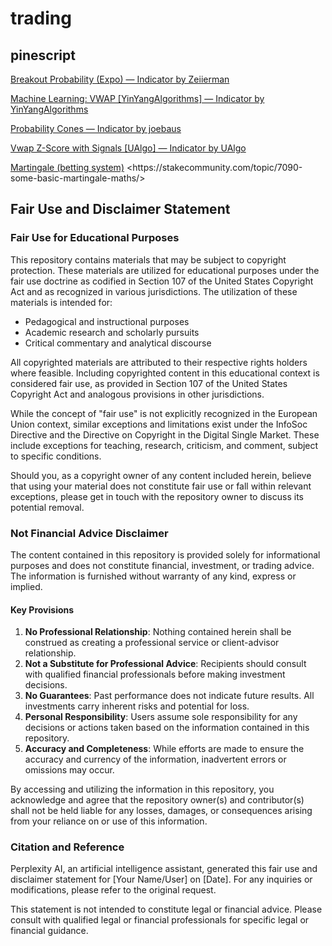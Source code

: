 # trading

## pinescript

[Breakout Probability (Expo) — Indicator by Zeiierman](https://www.tradingview.com/script/Qt7fqntR-Breakout-Probability-Expo/)

[Machine Learning: VWAP [YinYangAlgorithms] — Indicator by YinYangAlgorithms](https://www.tradingview.com/script/vhEiWwdk-Machine-Learning-VWAP-YinYangAlgorithms/)

[Probability Cones — Indicator by joebaus](https://www.tradingview.com/script/Cp49eQt5-Probability-Cones/)

[Vwap Z-Score with Signals [UAlgo] — Indicator by UAlgo ](https://www.tradingview.com/script/3FaBZQkX-Vwap-Z-Score-with-Signals-UAlgo/)



[Martingale (betting system)](https://en.wikipedia.org/wiki/Martingale_(betting_system))
<https://stakecommunity.com/topic/7090-some-basic-martingale-maths/>






## Fair Use and Disclaimer Statement

### Fair Use for Educational Purposes

This repository contains materials that may be subject to copyright protection. These materials are utilized for educational purposes under the fair use doctrine as codified in Section 107 of the United States Copyright Act and as recognized in various jurisdictions. The utilization of these materials is intended for:

- Pedagogical and instructional purposes
- Academic research and scholarly pursuits
- Critical commentary and analytical discourse

All copyrighted materials are attributed to their respective rights holders where feasible. Including copyrighted content in this educational context is considered fair use, as provided in Section 107 of the United States Copyright Act and analogous provisions in other jurisdictions.

While the concept of "fair use" is not explicitly recognized in the European Union context, similar exceptions and limitations exist under the InfoSoc Directive and the Directive on Copyright in the Digital Single Market. These include exceptions for teaching, research, criticism, and comment, subject to specific conditions.

Should you, as a copyright owner of any content included herein, believe that using your material does not constitute fair use or fall within relevant exceptions, please get in touch with the repository owner to discuss its potential removal.

### Not Financial Advice Disclaimer

The content contained in this repository is provided solely for informational purposes and does not constitute financial, investment, or trading advice. The information is furnished without warranty of any kind, express or implied.

#### Key Provisions

1. **No Professional Relationship**: Nothing contained herein shall be construed as creating a professional service or client-advisor relationship.
2. **Not a Substitute for Professional Advice**: Recipients should consult with qualified financial professionals before making investment decisions.
3. **No Guarantees**: Past performance does not indicate future results. All investments carry inherent risks and potential for loss.
4. **Personal Responsibility**: Users assume sole responsibility for any decisions or actions taken based on the information contained in this repository.
5. **Accuracy and Completeness**: While efforts are made to ensure the accuracy and currency of the information, inadvertent errors or omissions may occur.

By accessing and utilizing the information in this repository, you acknowledge and agree that the repository owner(s) and contributor(s) shall not be held liable for any losses, damages, or consequences arising from your reliance on or use of this information.

### Citation and Reference

Perplexity AI, an artificial intelligence assistant, generated this fair use and disclaimer statement for [Your Name/User] on [Date]. For any inquiries or modifications, please refer to the original request.

This statement is not intended to constitute legal or financial advice. Please consult with qualified legal or financial professionals for specific legal or financial guidance.
